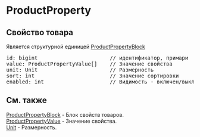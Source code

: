 # ProductProperty
## Свойство товара
Является структурной единицей [ProductPropertyBlock](ProductPropertyBlock.md)
<pre>
id: bigint                       // идентификатор, примари    
value: ProductPropertyValue[]    // Значение свойства  
unit: Unit                       // Размерность
sort: int                        // Значение сортировки  
enabled: int                     // Видимость - включен/выключен
</pre>
## Cм. также
[ProductPropertyBlock](ProductPropertyBlock.md) - Блок свойств товаров.   
[ProductPropertyValue](ProductPropertyValue.md) - Значение свойства.   
[Unit](Unit.md) - Размерность. 